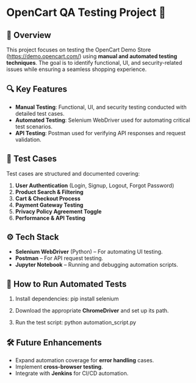 # OpenCart QA Testing Project 🚀

## 📌 Overview
This project focuses on testing the OpenCart Demo Store (https://demo.opencart.com/) using **manual and automated testing techniques**. The goal is to identify functional, UI, and security-related issues while ensuring a seamless shopping experience.

## 🔍 Key Features
- **Manual Testing**: Functional, UI, and security testing conducted with detailed test cases.
- **Automated Testing**: Selenium WebDriver used for automating critical test scenarios.
- **API Testing**: Postman used for verifying API responses and request validation.

## 📝 Test Cases
Test cases are structured and documented covering:
1. **User Authentication** (Login, Signup, Logout, Forgot Password)
2. **Product Search & Filtering**
3. **Cart & Checkout Process**
4. **Payment Gateway Testing**
5. **Privacy Policy Agreement Toggle**
6. **Performance & API Testing**

## ⚙️ Tech Stack
- **Selenium WebDriver** (Python) – For automating UI testing.
- **Postman** – For API request testing.
- **Jupyter Notebook** – Running and debugging automation scripts.

## 🚀 How to Run Automated Tests
1. Install dependencies:
   pip install selenium
   
2. Download the appropriate **ChromeDriver** and set up its path.
3. Run the test script:
   python automation_script.py

## 🛠️ Future Enhancements
- Expand automation coverage for **error handling** cases.
- Implement **cross-browser testing**.
- Integrate with **Jenkins** for CI/CD automation.
